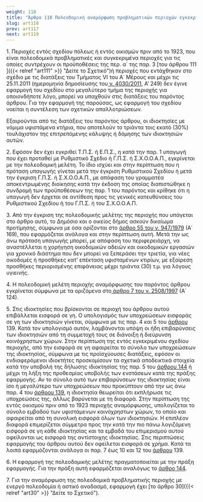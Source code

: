 ```yaml
---
weight: 118
title: "Άρθρο 118 Πολεοδομική αναμόρφωση προβληματικών περιοχών εγκεκριμένων σχεδίων πόλεως ή οικισμών προ του 1923"
slug: art118
prev: art117
next: art119
---
```


1\. Περιοχές εντός σχεδίου πόλεως ή εντός οικισμών πριν από το 1923, που είναι πολεοδομικά προβληματικές και συγκεκριμένα περιοχές για τις οποίες συντρέχουν οι προϋποθέσεις της περ. α΄ της παρ. 3 [του άρθρου 111 ]({{< relref "art111" >}} "Δείτε το Σχετικό")ή περιοχές που εντάχθηκαν στο σχέδιο με τις διατάξεις του Τμήματος VI του Α΄ Μέρους και μέχρι τις 25.11.2011 (ημερομηνία δημοσίευσης του<a href="https://ia37rg02wpsa01.blob.core.windows.net/fek/01/2011/20110100249.pdf" title="Δείτε το Σχετικό"> ν. 4030/2011</a>, Α’ 249) δεν έγινε εφαρμογή του σχεδίου στο μεγαλύτερο τμήμα της περιοχής για οποιονδήποτε λόγο, μπορεί να υπαχθούν στις διατάξεις του παρόντος άρθρου. Για την εφαρμογή της παρούσας, ως εφαρμογή του σχεδίου νοείται η συντέλεση των σχετικών απαλλοτριώσεων.

Εξαιρούνται από τις διατάξεις του παρόντος άρθρου, οι ιδιοκτησίες με νόμιμα υφιστάμενα κτήρια, που αποτελούν το τριάντα τοις εκατό (30%) τουλάχιστον της επιτρεπόμενης κάλυψης ή δόμησης των ιδιοκτησιών αυτών.

2\. Εφόσον δεν έχει εγκριθεί Τ.Π.Σ. ή Ε.Π.Σ., η κατά την παρ. 1 υπαγωγή που έχει προταθεί με Ρυθμιστικό Σχέδιο ή Γ.Π.Σ. ή Σ.Χ.Ο.Ο.Α.Π., εγκρίνεται με την πολεοδομική μελέτη. Το ίδιο ισχύει και στην περίπτωση που η πρόταση υπαγωγής γίνεται μετά την έγκριση Ρυθμιστικού Σχεδίου ή μετά την έγκριση Γ.Π.Σ. ή Σ.Χ.Ο.Ο.Α.Π., με απόφαση του γραμματέα αποκεντρωμένης διοίκησης κατά την έκδοση της οποίας διαπιστώθηκε η συνδρομή των προϋποθέσεων της παρ. 1 του παρόντος και κρίθηκε ότι η υπαγωγή δεν έρχεται σε αντίθεση προς τις γενικές κατευθύνσεις του Ρυθμιστικού Σχεδίου ή του Γ.Π.Σ. ή του Σ.Χ.Ο.Ο.Α.Π.

3\. Από την έγκριση της πολεοδομικής μελέτης της περιοχής που υπάγεται στο άρθρο αυτό, το Δημόσιο και ο οικείος δήμος ασκούν δικαίωμα προτίμησης, σύμφωνα με όσα ορίζονται στο [άρθρο 55 του<a href="https://ia37rg02wpsa01.blob.core.windows.net/fek/01/1979/19790100266.pdf" title="Δείτε το Σχετικό"> ν. 947/1979</a>](about:blank) (Α΄ 169), που εφαρμόζεται ανάλογα και στην περίπτωση αυτή. Μετά την ως άνω πρόταση υπαγωγής μπορεί, με απόφαση του περιφερειάρχη, να αναστέλλεται η χορήγηση οικοδομικών αδειών και οικοδομικών εργασιών για χρονικό διάστημα που δεν μπορεί να ξεπεράσει την τριετία, για νέες οικοδομές ή προσθήκες κατ’ επέκταση υφισταμένων κτιρίων, με εξαίρεση προσθήκες περιορισμένης επιφάνειας μέχρι τριάντα (30) τ.μ. για λόγους υγιεινής.

4\. Η πολεοδομική μελέτη περιοχής αναμόρφωσης του παρόντος άρθρου εγκρίνεται σύμφωνα με τα οριζόμενα στο<a href="https://ia37rg02wpsa01.blob.core.windows.net/fek/01/1997/19970100124.pdf" title="Δείτε το Σχετικό"> άρθρο 7 του ν. 2508/1997</a> (Α΄ 124).

5\. Στις ιδιοκτησίες που βρίσκονται σε περιοχή του άρθρου αυτού επιβάλλεται εισφορά σε γη. Ο υπολογισμός των υποχρεώσεων εισφοράς σε γη των ιδιοκτησιών γίνεται, σύμφωνα με τις παρ. 4 και 5 του [άρθρου](about:blank) 139. Κατά τον υπολογισμό αυτόν, λαμβάνονται υπόψη οι ήδη επιβαρύνσεις των ιδιοκτησιών από τη συμμετοχή τους σε διάνοιξη ή διεύρυνση κοινόχρηστων χώρων. Στην περίπτωση της εντός εγκεκριμένου σχεδίου περιοχής, από την εισφορά σε γη αφαιρείται το σύνολο των υποχρεώσεων της ιδιοκτησίας, σύμφωνα με τις προϊσχύουσες διατάξεις, εφόσον οι ενδιαφερόμενοι ιδιοκτήτες προσκομίσουν τα σχετικά αποδεικτικά στοιχεία κατά την υποβολή της δήλωσης ιδιοκτησίας της παρ. 5 του [άρθρου 144](about:blank) ή μέχρι τη λήξη της προθεσμίας υποβολής των ενστάσεων κατά της πράξης εφαρμογής. Αν το σύνολο αυτό των επιβαρύνσεων της ιδιοκτησίας είναι ίσο ή μεγαλύτερο των υποχρεώσεων που προκύπτουν από την ως άνω παρ. 4 του [άρθρου 139](about:blank), η ιδιοκτησία θεωρείται ότι εκπλήρωσε τις υποχρεώσεις της, άλλως βαρύνεται με τη διαφορά. Στην περίπτωση της εντός οικισμού πριν από το 1923 περιοχής αναμόρφωσης, υπολογίζεται το σύνολο εμβαδού των υφιστάμενων κοινόχρηστων χώρων, το οποίο και αφαιρείται από τη συνολική εισφορά όλων των ιδιοκτησιών. Η επιπλέον διαφορά επιμερίζεται σύμμετρα προς την κατά την πιο πάνω λογιζόμενη εισφορά σε γη κάθε ιδιοκτησίας και τα εμβαδά του επιμερισμού αυτού οφείλονται ως εισφορά της αντίστοιχης ιδιοκτησίας. Στις περιπτώσεις εφαρμογής του άρθρου αυτού δεν οφείλεται εισφορά σε χρήμα. Κατά τα λοιπά εφαρμόζονται ανάλογα οι παρ. 7 έως 10 και 12 του [άρθρου](about:blank) 139.

6\. Η εφαρμογή της πολεοδομικής μελέτης πραγματοποιείται με την πράξη εφαρμογής. Για την πράξη αυτή εφαρμόζεται αναλόγως το [άρθρο 144](about:blank).

7\. Για την αναμόρφωση της πολεοδομικά προβληματικής περιοχής με ενεργό πολεοδομία ή αστικό αναδασμό, εφαρμογή έχει [το άρθρο 30]({{< relref "art30" >}} "Δείτε το Σχετικό").


